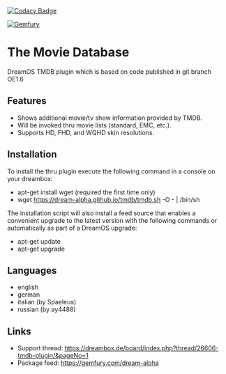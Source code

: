 [![Codacy Badge](https://app.codacy.com/project/badge/Grade/495cf6fc5be8434ca7b493ff88724433)](https://www.codacy.com/gh/dream-alpha/tmdb/dashboard?utm_source=github.com&amp;utm_medium=referral&amp;utm_content=dream-alpha/tmdb&amp;utm_campaign=Badge_Grade)

[![Gemfury](https://badge.fury.io/fp/gemfury.svg)](https://gemfury.com/f/partner)

# The Movie Database
DreamOS TMDB plugin which is based on code published in git branch OE1.6

## Features
- Shows additional movie/tv show information provided by TMDB.
- Will be invoked thru movie lists (standard, EMC, etc.).
- Supports HD, FHD, and WQHD skin resolutions.

## Installation
To install the thru plugin execute the following command in a console on your dreambox:
- apt-get install wget (required the first time only)
- wget https://dream-alpha.github.io/tmdb/tmdb.sh -O - | /bin/sh

The installation script will also install a feed source that enables a convenient upgrade to the latest version with the following commands or automatically as part of a DreamOS upgrade:
- apt-get update
- apt-get upgrade

## Languages
- english
- german
- italian (by Spaeleus)
- russian (by ay4488)

## Links
- Support thread: https://dreambox.de/board/index.php?thread/26606-tmdb-plugin/&pageNo=1
- Package feed: https://gemfury.com/dream-alpha
